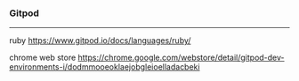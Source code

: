 ### Gitpod
---
ruby
https://www.gitpod.io/docs/languages/ruby/

chrome web store
https://chrome.google.com/webstore/detail/gitpod-dev-environments-i/dodmmooeoklaejobgleioelladacbeki



```
```

```
```

```
```


